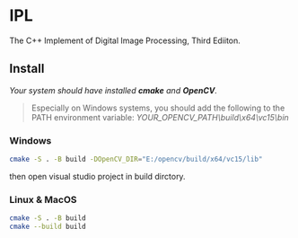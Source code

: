# IPL
The C++ Implement of Digital Image Processing, Third Ediiton.

## Install

*Your system should have installed **cmake** and **OpenCV**.* 

> Especially on Windows systems, you should add the following to the PATH environment variable: *YOUR_OPENCV_PATH\build\x64\vc15\bin*

### Windows
```bash
cmake -S . -B build -DOpenCV_DIR="E:/opencv/build/x64/vc15/lib"
```
then open visual studio project in build dirctory.

### Linux & MacOS
```bash
cmake -S . -B build
cmake --build build
```

